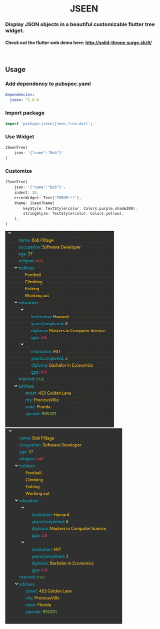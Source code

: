 <center> <h1>JSEEN</h1> </center>

### Display JSON objects in a beautiful customizable flutter tree widget.
#### Check out the flutter web demo here: <a href="http://solid-throne.surge.sh/#/">http://solid-throne.surge.sh/#/</a>
<br>

## Usage

### Add dependency to pubspec.yaml
```yaml
dependencies:
  jseen: ^1.0.0
```

### Import package
```dart
import 'package:jseen/jseen_tree.dart';
```

### Use Widget
```dart
JSeenTree(
    json: '{"name":"Bob"}'
)
```

### Customize
```dart
JSeenTree(
    json: '{"name":"Bob"}',
    indent: 20,
    errorWidget: Text('ERROR!!!'),
    theme: JSeenTheme(
        keyStyle: TextStyle(color: Colors.purple.shade200),
        stringStyle: TextStyle(color: Colors.yellow),
    ),
)
```

<img src="https://github.com/jinyus/jseen/blob/master/example/jseen.gif?raw=true">
<img src="https://github.com/jinyus/jseen/blob/master/example/jseen.jpg?raw=true">